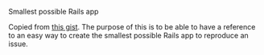 Smallest possible Rails app

Copied from [this gist](https://gist.github.com/bronzle/b911103cdbec55edd8b9). The purpose of this is to be able to have a reference to an easy way to create the smallest possible Rails app to reproduce an issue.
